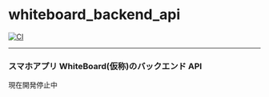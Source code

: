 # whiteboard_backend_api

[![CI](https://github.com/7wataaa/whiteboard_backend_api/actions/workflows/main.yml/badge.svg?branch=master)](https://github.com/7wataaa/whiteboard_backend_api/actions/workflows/main.yml)

---

### スマホアプリ WhiteBoard(仮称)のバックエンド API

現在開発停止中
